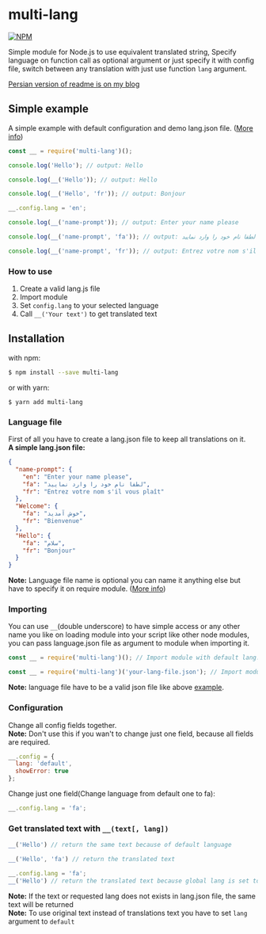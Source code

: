# multi-lang
[![NPM](https://nodei.co/npm/multi-lang.png?downloads=true&downloadRank=true&stars=true)](https://nodei.co/npm/multi-lang/)  

Simple module for Node.js to use equivalent translated string, Specify language on function call as optional argument or just specify it with config file, switch between any translation with just use function `lang` argument.  

[Persian version of readme is on my blog](http://newvertex.blog.ir/post/%D8%A7%D9%86%D8%AA%D8%B4%D8%A7%D8%B1-%D9%85%D8%A7%DA%98%D9%88%D9%84-multi-lang)

## Simple example
A simple example with default configuration and demo lang.json file. ([More info](#installation))
```js
const __ = require('multi-lang')();

console.log('Hello'); // output: Hello

console.log(__('Hello')); // output: Hello

console.log(__('Hello', 'fr')); // output: Bonjour

__.config.lang = 'en';

console.log(__('name-prompt')); // output: Enter your name please

console.log(__('name-prompt', 'fa')); // output: لطفا نام خود را وارد نمایید

console.log(__('name-prompt', 'fr')); // output: Entrez votre nom s'il vous plaît
```

### How to use
1. Create a valid lang.js file
2. Import module
3. Set `config.lang` to your selected language
4. Call `__('Your text')` to get translated text

## Installation
with npm:
```bash
$ npm install --save multi-lang    

```
or with yarn:  
```
$ yarn add multi-lang
```

### Language file
First of all you have to create a lang.json file to keep all translations on it.  
**A simple lang.json file:**
```json
{
  "name-prompt": {
    "en": "Enter your name please",
    "fa": "لطفا نام خود را وارد نمایید",
    "fr": "Entrez votre nom s'il vous plaît"
  },
  "Welcome": {
    "fa": "خوش آمدید",
    "fr": "Bienvenue"
  },
  "Hello": {
    "fa": "سلام",
    "fr": "Bonjour"
  }
}
```
**Note:** Language file name is optional you can name it anything else but have to specify it on require module. ([More info](#configuration))

### Importing
You can use `__`(double underscore) to have simple access or any other name you like on loading module into your script like other node modules, you can pass language.json file as argument to module when importing it.  

```js
const __ = require('multi-lang')(); // Import module with default lang.json file

const __ = require('multi-lang')('your-lang-file.json'); // Import module with your-lang-file.json file

```
**Note:** language file have to be a valid json file like above
[example](#language-file).  

### Configuration
Change all config fields together.  
**Note:** Don't use this if you wan't to change just one field, because all fields are required.

```js
__.config = {
  lang: 'default',
  showError: true
};
```
Change just one field(Change language from default one to fa):  
```js
__.config.lang = 'fa';
```
### Get translated text with `__(text[, lang])`
```js
__('Hello') // return the same text because of default language

__('Hello', 'fa') // return the translated text

__.config.lang = 'fa';
__('Hello') // return the translated text because global lang is set to fa
```
**Note:** If the text or requested lang does not exists in lang.json file, the same text will be returned  
**Note:** To use original text instead of translations text you have to set `lang` argument to `default`
